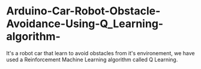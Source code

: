 # Arduino-Car-Robot-Obstacle-Avoidance-Using-Q_Learning-algorithm-
It's a robot car that learn to avoid obstacles from it's environement, we have used a Reinforcement Machine Learning algorithm called Q Learning. 
